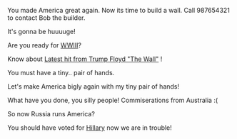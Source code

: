 You made America great again. Now its time to build a wall. Call 987654321 to contact Bob the builder.

It's gonna be huuuuge!

Are you ready for [WWIII](./WWIII/WWIII.md)?

Know about [Latest hit from Trump Floyd "The Wall"](./trump-floyd-the-wall/thewall.md) !

You must have a tiny.. pair of hands.

Let's make America bigly again with my tiny pair of hands!

What have you done, you silly people! Commiserations from Australia :(

So now Russia runs America? 





You should have voted for [Hillary](../hillary/Hillary.md) now we are in trouble!